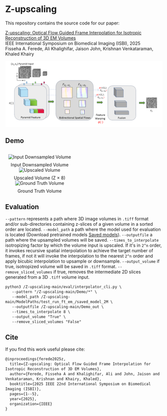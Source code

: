 # Z-upscaling
This repository contains the source code for our paper:

[Z-upscaling: Optical Flow Guided Frame Interpolation for Isotropic Reconstruction of 3D EM Volumes](https://arxiv.org/pdf/2410.07043)<br/>
IEEE International Symposium on Biomedical Imaging (ISBI), 2025 <br/>
Fisseha A. Ferede, Ali Khalighifar, Jaison John, Krishnan Venkataraman, Khaled Khairy<br/>

<img src="Z-upscaling.png">

## Demo

<p style="display: flex; justify-content: center; gap: 20px; flex-direction: row; flex-wrap: nowrap; align-items: center; min-width: 700px;">
   <div style="text-align: center; width: 220px;">
      <img src="https://github.com/Fisseha21/Z-upscaling/blob/main/demos/Input_downsampledFIB25_vol.gif" width="200" height="200" alt="Input Downsampled Volume">
      <div style="margin-top: 8px;">Input Downsampled Volume</div>
   </div>

   <div style="text-align: center; width: 220px;">
      <img src="https://github.com/Fisseha21/Z-upscaling/blob/main/demos/zUpx8_FIB25_vol.gif" width="200" height="200" alt="Upscaled Volume">
      <div style="margin-top: 8px;">Upscaled Volume (Z × 8)</div>
   </div>

   <div style="text-align: center; width: 220px;">
      <img src="https://github.com/Fisseha21/Z-upscaling/blob/main/demos/GT_FIB25_vol.gif" width="200" height="200" alt="Ground Truth Volume">
      <div style="margin-top: 8px;">Ground Truth Volume</div>
   </div>
</p>






## Evaluation

`--pattern` represents a path where 3D image volumes in `.tiff` format and/or sub-directories containing z-slices of a given volume in a sorted order are located.
`--model_path` a path where the model used for evaluation is located (Download pretrained models [Saved models](https://drive.google.com/drive/folders/1vFvyuP4FdU8A0_Y0iA7CHSvlAFPH6StX?usp=sharing)).
`--outputfile` a path where the upsampled volumes will be saved. 
`--times_to_interpolate` isotropizing factor by which the volume input is upscaled. If it's in `2^n` order, it invokes recursive spatial interpolation to achieve the target number of frames, if not it will invoke the interpolation to the nearest `2^n` order and apply bicubic interpolation to upsample or downsample.
`--output_volume` if true, isotropized volume will be saved in `.tiff` format.
`--remove_sliced_volumes` if true, removes the intermediate 2D slices generated from a 3D `.tiff` volume input.


```Shell
python3 /Z-upscaling-main/eval/interpolator_cli.py \
   --pattern "/Z-upscaling-main/Demo/*" \
   --model_path /Z-upscaling-main/ModelPaths/test_run_ft_em_/saved_model_2M \
   --outputfile /Z-upscaling-main/Demo_out \
   --times_to_interpolate 8 \
   --output_volume "True" \
   --remove_sliced_volumes "False"

```

## Cite

If you find this work useful please cite:
```
@inproceedings{ferede2025z,
  title={Z-upscaling: Optical Flow Guided Frame Interpolation for Isotropic Reconstruction of 3D EM Volumes},
  author={Ferede, Fisseha A and Khalighifar, Ali and John, Jaison and Venkataraman, Krishnan and Khairy, Khaled},
  booktitle={2025 IEEE 22nd International Symposium on Biomedical Imaging (ISBI)},
  pages={1--5},
  year={2025},
  organization={IEEE}
}
```
